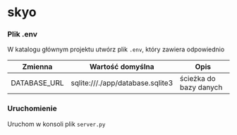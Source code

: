 # skyo

### Plik .env

W katalogu głównym projektu utwórz plik `.env`, który zawiera odpowiednio

| Zmienna | Wartość domyślna | Opis |
|---|---|---|
| DATABASE_URL | sqlite:///./app/database.sqlite3 | ścieżka do bazy danych |

### Uruchomienie

Uruchom w konsoli plik `server.py`